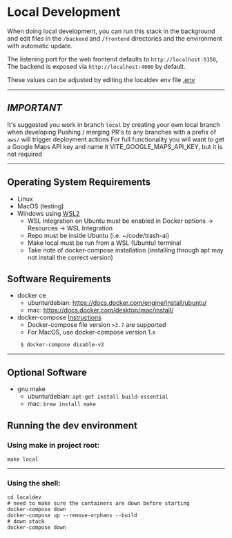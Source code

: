 # Local Development

When doing local development, you can run this stack in the background and
edit files in the `/backend` and `/frontend` directories and the environment
with automatic update.

The listening port for the web frontend defaults to `http://localhost:5150`,
The backend is exposed via `http://localhost:4000` by default.

These values can be adjusted by editing the localdev env file [.env](../localdev/.env)

---

## _*IMPORTANT*_

It's suggested you work in branch `local` by creating your own local branch when developing
Pushing / merging PR's to any branches with a prefix of `aws/` will trigger deployment actions
For full functionality you will want to get a Google Maps API key and name it VITE_GOOGLE_MAPS_API_KEY, but it is not required

---

## Operating System Requirements

-   Linux
-   MacOS (testing)
-   Windows using [WSL2](https://learn.microsoft.com/en-us/windows/wsl/install)
    -   WSL Integration on Ubuntu must be enabled in Docker options -> Resources -> WSL Integration
    -   Repo must be inside Ubuntu (i.e. ~/code/trash-ai)
    -   Make local must be run from a WSL (Ubuntu) terminal
    -   Take note of docker-compose installation (installing through apt may not install the correct version)

## Software Requirements

-   docker ce
    -   ubuntu/debian: https://docs.docker.com/engine/install/ubuntu/
    -   mac: https://docs.docker.com/desktop/mac/install/
- docker-compose [Instructions](https://docs.docker.com/compose/install/)
    - Docker-compose file version `>3.7` are supported
    - For MacOS, use docker-compose version 1.x
    ```shell
     $ docker-compose disable-v2
     ```

---

## Optional Software

-   gnu make
    -   ubuntu/debian: `apt-get install build-essential`
    -   mac: `brew install make`

## Running the dev environment

### Using make in project root:

```
make local
```

---

### Using the shell:

```
cd localdev
# need to make sure the containers are down before starting
docker-compose down
docker-compose up --remove-orphans --build
# down stack
docker-compose down
```
